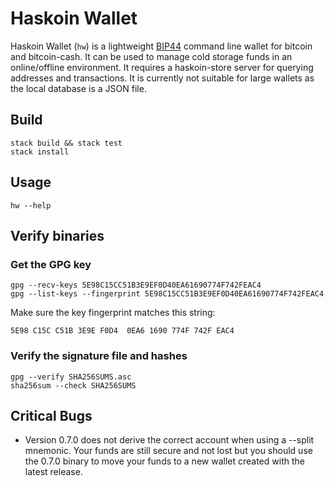 # Haskoin Wallet

Haskoin Wallet (`hw`) is a lightweight [BIP44] command line wallet for bitcoin and bitcoin-cash. It can be used to manage cold storage funds in an online/offline environment. It requires a haskoin-store server for querying addresses and transactions. It is currently not suitable for large wallets as the local database is a JSON file.

## Build

```console
stack build && stack test
stack install
```

## Usage

```console
hw --help
```

## Verify binaries

### Get the GPG key

```console
gpg --recv-keys 5E98C15CC51B3E9EF0D40EA61690774F742FEAC4
gpg --list-keys --fingerprint 5E98C15CC51B3E9EF0D40EA61690774F742FEAC4
```

Make sure the key fingerprint matches this string:

```console
5E98 C15C C51B 3E9E F0D4  0EA6 1690 774F 742F EAC4
```

### Verify the signature file and hashes

```console
gpg --verify SHA256SUMS.asc
sha256sum --check SHA256SUMS
```

## Critical Bugs

* Version 0.7.0 does not derive the correct account when using a --split mnemonic. Your funds are still secure and not lost but you should use the 0.7.0 binary to move your funds to a new wallet created with the latest release.

[BIP32]: https://github.com/bitcoin/bips/blob/master/bip-0032.mediawiki
[BIP32]: https://github.com/bitcoin/bips/blob/master/bip-0039.mediawiki
[BIP44]: https://github.com/bitcoin/bips/blob/master/bip-0044.mediawiki
